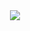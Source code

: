 <div align="center">
  <a href="https://sugarshin.net/"><img src="https://apiflash-proxy.vercel.app/"></a>
</div>
